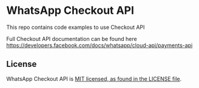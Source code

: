 # WhatsApp Checkout API

This repo contains code examples to use Checkout API

Full Checkout API documentation can be found here https://developers.facebook.com/docs/whatsapp/cloud-api/payments-api


## License
WhatsApp Checkout API is [MIT licensed, as found in the LICENSE file](./LICENSE).
